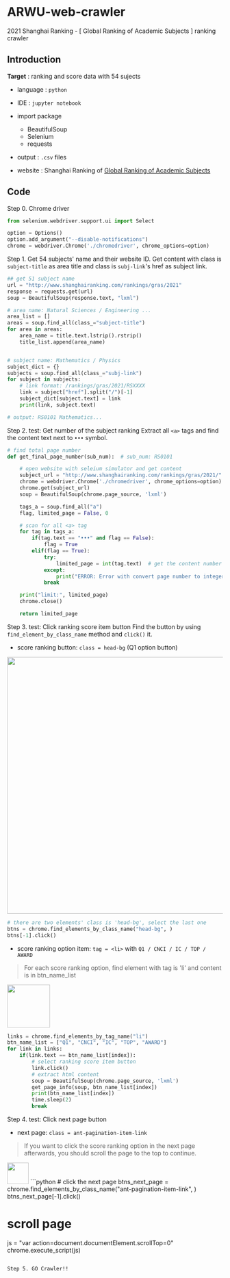 # ARWU-web-crawler
2021 Shanghai Ranking - [ Global Ranking of Academic Subjects ] ranking crawler

## Introduction
**Target** : ranking and score data with 54 sujects

- language : `python`
- IDE : `jupyter notebook`
- import package
    - BeautifulSoup
    - Selenium
    - requests
- output : `.csv` files 

- website : Shanghai Ranking of [Global Ranking of Academic Subjects](https://www.shanghairanking.com/rankings/gras/2021)


## Code

Step 0. Chrome driver
```python
from selenium.webdriver.support.ui import Select

option = Options()
option.add_argument("--disable-notifications")
chrome = webdriver.Chrome('./chromedriver', chrome_options=option)
```

Step 1. Get 54 subjects' name and their website ID.
Get content with class is `subject-title` as area title and class is `subj-link`'s href as subject link.
```python
## get 51 subject name
url = "http://www.shanghairanking.com/rankings/gras/2021"
response = requests.get(url)
soup = BeautifulSoup(response.text, "lxml")

# area name: Natural Sciences / Engineering ...
area_list = []
areas = soup.find_all(class_="subject-title")
for area in areas:
    area_name = title.text.lstrip().rstrip()
    title_list.append(area_name)


# subject name: Mathematics / Physics
subject_dict = {}
subjects = soup.find_all(class_="subj-link")
for subject in subjects:
    # link format: /rankings/gras/2021/RSXXXX
    link = subject["href"].split("/")[-1]
    subject_dict[subject.text] = link
    print(link, subject.text)

# output: RS0101 Mathematics...
```

Step 2. test: Get number of the subject ranking
Extract all `<a>` tags and find the content text next to `•••` symbol.
```python
# find total page number
def get_final_page_number(sub_num):  # sub_num: RS0101

    # open website with seleium simulator and get content
    subject_url = "http://www.shanghairanking.com/rankings/gras/2021/" + sub_num
    chrome = webdriver.Chrome('./chromedriver', chrome_options=option)
    chrome.get(subject_url)
    soup = BeautifulSoup(chrome.page_source, 'lxml')

    tags_a = soup.find_all("a")
    flag, limited_page = False, 0

    # scan for all <a> tag
    for tag in tags_a:
        if(tag.text == "•••" and flag == False):
            flag = True
        elif(flag == True):
            try:
                limited_page = int(tag.text)  # get the content number
            except:
                print("ERROR: Error with convert page number to integer.")
            break

    print("limit:", limited_page)
    chrome.close()

    return limited_page
```

Step 3. test: Click ranking score item button
Find the button by using `find_element_by_class_name` method and `click()` it.


- score ranking button: `class = head-bg` (Q1 option button)
<img src="https://i.imgur.com/hBXIdh0.png" width=600>

```python
# there are two elements' class is 'head-bg', select the last one
btns = chrome.find_elements_by_class_name("head-bg", )
btns[-1].click()
```
- score ranking option item: `tag = <li>` with `Q1 / CNCI / IC / TOP / AWARD`
> For each score ranking option, find element with tag is 'li' and content is in btn_name_list

<img src="https://i.imgur.com/zNeZspJ.png" width=100>

```python
links = chrome.find_elements_by_tag_name("li")
btn_name_list = ["Q1", "CNCI", "IC", "TOP", "AWARD"]
for link in links:
    if(link.text == btn_name_list[index]):
        # select ranking score item button
        link.click() 
        # extract html content
        soup = BeautifulSoup(chrome.page_source, 'lxml')
        get_page_info(soup, btn_name_list[index])
        print(btn_name_list[index])
        time.sleep(2)
        break
```
Step 4. test: Click next page button
- next page: `class = ant-pagination-item-link`
> If you want to click the score ranking option in the next page afterwards, you should scroll the page to the top to continue.

<img src="https://i.imgur.com/B8UYtUw.png" height=50>
```python
# click the next page
btns_next_page = chrome.find_elements_by_class_name("ant-pagination-item-link", )
btns_next_page[-1].click()

# scroll page
js = "var action=document.documentElement.scrollTop=0"
chrome.execute_script(js)
```

Step 5. GO Crawler!!